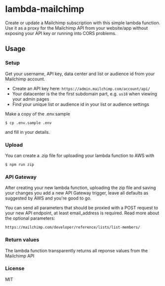 
# lambda-mailchimp

Create or update a Mailchimp subscription with this simple lambda function. Use it as a proxy for the Mailchimp API from your website/app without exposing your API key or running into CORS problems.

## Usage

### Setup

Get your username, API key, data center and list or audience id from your Mailchimp account.

* Create an API key here: `https://admin.mailchimp.com/account/api/`
* Your datacenter is the the first subdomain part, e.g. `us18` when viewing your admin pages
* Find your unique list or audience id in your list or audience settings

Make a copy of the .env.sample

```shell
$ cp .env.sample .env
```

and fill in your details.

### Upload

You can create a .zip file for uploading your lambda function to AWS with

```
$ npm run zip
```

### API Gateway

After creating your new lambda function, uploading the zip file and saving your changes you add a new API Gateway trigger, leave all defaults as suggested by AWS and you're good to go.

You can send all parameters that should be proxied with a POST request to your new API endpoint, at least email_address is required. Read more about the optional parameters:

```shell
https://mailchimp.com/developer/reference/lists/list-members/
```

### Return values

The lambda function transparently returns all reponse values from the Mailchimp API

### License
MIT 
